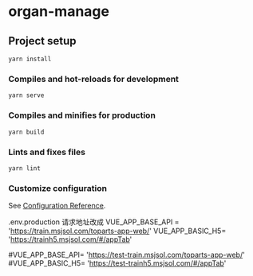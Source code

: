 # organ-manage

## Project setup
```
yarn install
```

### Compiles and hot-reloads for development
```
yarn serve
```

### Compiles and minifies for production
```
yarn build
```

### Lints and fixes files
```
yarn lint
```

### Customize configuration
See [Configuration Reference](https://cli.vuejs.org/config/).



.env.production  请求地址改成
VUE_APP_BASE_API = 'https://train.msjsol.com/toparts-app-web/'
VUE_APP_BASIC_H5=  'https://trainh5.msjsol.com/#/appTab'

#VUE_APP_BASE_API= 'https://test-train.msjsol.com/toparts-app-web/'
#VUE_APP_BASIC_H5= 'https://test-trainh5.msjsol.com/#/appTab'